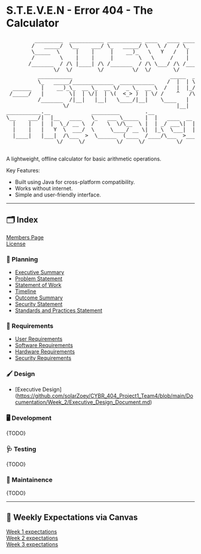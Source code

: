 # S.T.E.V.E.N - Error 404 - The Calculator 
<pre>
         _________  ___________ ___________ ____   ____ ___________     _______              
        /   _____/  \__    ___/ \_   _____/ \   \ /   / \_   _____/     \      \             
        \_____  \     |    |     |    __)_   \   Y   /   |    __)_      /   |   \            
        /        \    |    |     |        \   \     /    |        \    /    |    \           
       /_______  / /\ |____| /\ /_______  / /\ \___/ /\ /_______  / /\ \____|__  /           
               \/  \/        \/         \/  \/       \/         \/  \/         \/            
          ___________                               _____  _______      _____                
          \_   _____/_____________  ___________    /  |  | \   _  \    /  |  |               
  ______   |    __)_\_  __ \_  __ \/  _ \_  __ \  /   |  |_/  /_\  \  /   |  |_   ______     
 /_____/   |        \|  | \/|  | \(  <_> )  | \/ /    ^   /\  \_/   \/    ^   /  /_____/     
          /_______  /|__|   |__|   \____/|__|    \____   |  \_____  /\____   |               
                  \/                                  |__|        \/      |__|               
___________.__             _________        .__               .__          __                
\__    ___/|  |__   ____   \_   ___ \_____  |  |   ____  __ __|  | _____ _/  |_  ___________ 
  |    |   |  |  \_/ __ \  /    \  \/\__  \ |  | _/ ___\|  |  \  | \__  \\   __\/  _ \_  __ \
  |    |   |   Y  \  ___/  \     \____/ __ \|  |_\  \___|  |  /  |__/ __ \|  | (  <_> )  | \/
  |____|   |___|  /\___  >  \______  (____  /____/\___  >____/|____(____  /__|  \____/|__|   
                \/     \/          \/     \/          \/                \/                   
  </pre>

A lightweight, offline calculator for basic arithmetic operations.

Key Features:
- Built using Java for cross-platform compatibility.
- Works without internet.
- Simple and user-friendly interface.
 
---

## 🗂️ Index
[Members Page](Members_Page.md)<br>
[License](LICENSE)

### 🤔 Planning
- [Executive Summary](Documentation/Week_1/ExecutiveSummary.md)
- [Problem Statement](Documentation/Week_1/Problem_Statement.md)
- [Statement of Work](Documentation/Week_1/Statement%20of%20Work.md)
- [Timeline](Documentation/Week_1/Timeline)
- [Outcome Summary](Documentation/Week_1/Outcome%20Summary.md)
- [Security Statement](Documentation/Week_1/Security%20Statement.md)
- [Standards and Practices Statement](Documentation/Week_1/Standards%20and%20Practices%20Statement.md)

### 📐 Requirements
- [User Requirements](Documentation/Week_1/User%20Requirements.md)
- [Software Requirements](Documentation/Week_1/Software%20Requirements.md)
- [Hardware Requirements](Documentation/Week_1/Hardware%20Requirements.md)
- [Security Requirements](Documentation/Week_1/Security%20Requirements.md)

### 🖌️ Design
- [Executive Design] (https://github.com/solarZoey/CYBR_404_Project1_Team4/blob/main/Documentation/Week_2/Executive_Design_Document.md)
### 🖥️ Development
{TODO}
### 🩺 Testing
{TODO}
### 🔧 Maintainence
{TODO}

---

## 📑 Weekly Expectations via Canvas
[Week 1 expectations](https://canvas.unk.edu/courses/51421/assignments/672342)<br>
[Week 2 expectations](https://canvas.unk.edu/courses/51421/assignments/672343?module_item_id=1540292)<br>
[Week 3 expectations](https://canvas.unk.edu/courses/51421/assignments/672344?module_item_id=1540293)
